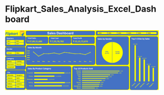 # Flipkart_Sales_Analysis_Excel_Dashboard
![Flipkart Sales Dashboard](https://github.com/iampritam07/Flipkart_Sales_Analysis_Excel_Dashboard/raw/main/Flipkart_Sales_Dashboard_Snapshot.png)

